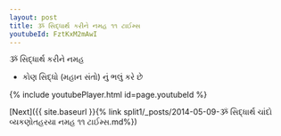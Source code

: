 ```yaml
---
layout: post
title: ૐ સિદ્ધાર્થ કરીને નમહ ૧૧ ટાઈમ્સ
youtubeId: FztKxM2mAwI
---
```

 
 
 ૐ સિદ્ધાર્થ કરીને નમહ  
 
 -  કોણ સિદ્ધો (મહાન સંતો) નું ભલું કરે છે 
 
  
 
  
 
 
 
 
 
 


{% include youtubePlayer.html id=page.youtubeId %}
 
[Next]({{ site.baseurl }}{% link  split1/_posts/2014-05-09-ૐ સિદ્ધાર્થ ચાંદો વ્યકણોતહરયા નમહ ૧૧ ટાઈમ્સ.md%})
 
